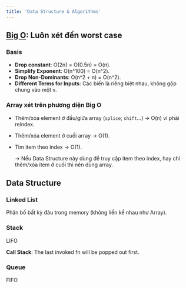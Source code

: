 ```yaml
---
title: 'Data Structure & Algorithms'
---
```


## [Big O](https://www.bigocheatsheet.com/): Luôn xét đến worst case

### Basis

- **Drop constant**: O(2n) = O(0.5n) = O(n).
- **Simplify Exponent**: O(n^100) = O(n^2).
- **Drop Non-Dominants**: O(n^2 + n) = O(n^2).
- **Different Terms for Inputs**: Các biến là riêng biệt nhau, không gộp chung vào một `n`.

### Array xét trên phương diện Big O

- Thêm/xóa element ở đầu/giữa array (`splice`; `shift`…) &rarr; O(n) vì phải reindex.
- Thêm/xóa element ở cuối array &rarr; O(1).
- Tìm item theo index &rarr; O(1).

  &rarr; Nếu Data Structure này dùng để truy cập item theo index, hay chỉ thêm/xóa item ở cuối thì nên dùng array.

## Data Structure

### Linked List

Phân bố bất kỳ đâu trong memory (không liền kề nhau như Array).

### Stack

LIFO

**Call Stack**: The last invoked fn will be popped out first.

### Queue

FIFO
